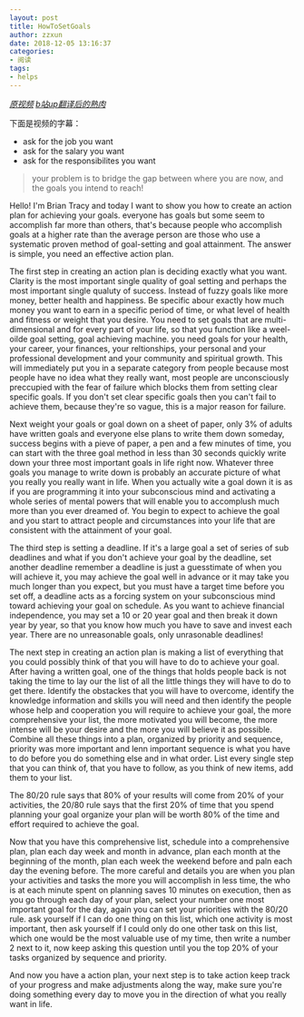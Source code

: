 ```yaml
---
layout: post
title: HowToSetGoals
author: zzxun
date: 2018-12-05 13:16:37
categories:
- 阅读
tags:
- helps
---
```


*[原视频](https://www.youtube.com/watch?v=cdiApKj3QPg)*
*[b站up翻译后的熟肉](https://www.bilibili.com/video/av37430081)*

下面是视频的字幕：

+ ask for the job you want
+ ask for the salary you want
+ ask for the responsibilites you want

>your problem is to bridge the gap between where you are now, and the goals you intend to reach!

<!--more-->

Hello! I'm Brian Tracy and today I want to show you how to create an action plan for achieving your goals. everyone has goals but some seem to accomplish far more than others, that's because people who accomplish goals at a higher rate than the average person are those who use a systematic proven method of goal-setting and goal attainment. The answer is simple, you need an effective action plan.

The first step in creating an action plan is deciding exactly what you want. Clarity is the most important single quality of goal setting and perhaps the most important single qualuty of success. Instead of fuzzy goals like more money, better health and happiness. Be specific abour exactly how much money you want to earn in a specific period of time, or what level of health and fitness or weight that you desire. You need to set goals that are multi-dimensional and for every part of your life, so that you function like a weel-oilde goal setting, goal achieving machine. you need goals for your health, your career, your finances, your reltionships, your personal and your professional development and your community and spiritual growth. This will  immediately put you in a separate category from people because most people have no idea what they really want, most people are unconsciously preccupied with the fear of failure which blocks them from setting clear specific goals. If you don't set clear specific goals then you can't fail to achieve them, because they're so vague, this is a major reason for failure.

Next weight your goals or goal down on a sheet of paper, only 3% of adults have written goals and everyone else plans to write them down someday, success begins with a pieve of paper, a pen and a few minutes of time, you can start with the three goal method in less than 30 seconds quickly write down your three most important goals in life right now. Whatever three goals you manage to write down is probably an accurate picture of what you really you really want in life. When you actually wite a goal down it is as if you are programming it into your subconscious mind and activating a whole series of mental powers that will enable you to accomplush much more than you ever dreamed of. You begin to expect to achieve the goal and you start to attract people and circumstances into your life that are consistent with the attainment of your goal.

The third step is setting a deadline. If it's a large goal a set of series of sub deadlines and what if you don't achieve your goal by the deadline, set another deadline remember a deadline is just a guesstimate of when you will achieve it, you may achieve the goal well in advance or it may take you much longer than you expect, but you must have a target time before you set off, a deadline acts as a forcing system on your subconscious mind toward achieving your goal on schedule. As you want to achieve financial independence, you may set a 10 or 20 year goal and then break it down year by year, so that you know how much you have to save and invest each year. There are no unreasonable goals, only unrasonable deadlines!

The next step in creating an action plan is making a list of everything that you could possibly think of that you will have to do to achieve your goal. After having a written goal, one of the things that holds people back is not taking the time to lay our the list of all the little things they will have to do to get there. Identify the obstackes that you will have to overcome, identify the knowledge information and skills you will need and then identify the people whose help and cooperation you will require to achieve your goal, the more comprehensive your list, the more motivated you will become, the more intense will be your desire and the more you will believe it as possible. Combine all these things into a plan, organized by priority and sequence, priority was more important and lenn important sequence is what you have to do before you do something else and in what order. List every single step that  you can think of, that you have to follow, as you think of new items, add them to your list.

The 80/20 rule says that 80% of your results will come from 20% of your activities, the 20/80 rule says that the first 20% of time that you spend planning your goal organize your plan will be worth 80% of the time and effort required to achieve the goal.

Now that you have this comprehensive list, schedule into a comprehensive plan, plan each day week and month in advance, plan each month at the beginning of the month, plan each week the weekend before and paln each day the evening before. The more careful and details you are when you plan your activities and tasks the more you will accomplish in less time, the who is at each minute spent on planning saves 10 minutes on execution, then as you go through each day of your plan, select your number one most important goal for the day, again you can set your priorities with the  80/20 rule. ask yourself if I can do one thing on this list, which one activity is most important, then ask yourself if I could only do one other task on this list, which one would be the most valuable use of my time, then write a number 2 next to it, now keep asking this question until you the top 20% of your tasks organized by sequence and priority.

And now you have a action plan, your next step is to take action keep track of your progress and make adjustments along the way, make sure you're doing something every day to move you in the direction of what you really want in life.
